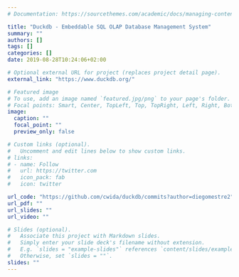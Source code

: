 ```yaml
---
# Documentation: https://sourcethemes.com/academic/docs/managing-content/

title: "Duckdb - Embeddable SQL OLAP Database Management System"
summary: ""
authors: []
tags: []
categories: []
date: 2019-08-28T10:24:06+02:00

# Optional external URL for project (replaces project detail page).
external_link: "https://www.duckdb.org/"

# Featured image
# To use, add an image named `featured.jpg/png` to your page's folder.
# Focal points: Smart, Center, TopLeft, Top, TopRight, Left, Right, BottomLeft, Bottom, BottomRight.
image:
  caption: ""
  focal_point: ""
  preview_only: false

# Custom links (optional).
#   Uncomment and edit lines below to show custom links.
# links:
# - name: Follow
#   url: https://twitter.com
#   icon_pack: fab
#   icon: twitter

url_code: "https://github.com/cwida/duckdb/commits?author=diegomestre2"
url_pdf: ""
url_slides: ""
url_video: ""

# Slides (optional).
#   Associate this project with Markdown slides.
#   Simply enter your slide deck's filename without extension.
#   E.g. `slides = "example-slides"` references `content/slides/example-slides.md`.
#   Otherwise, set `slides = ""`.
slides: ""
---
```

